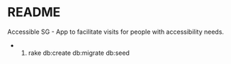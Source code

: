 # README

Accessible SG - App to facilitate visits for people with accessibility needs.

* 1. rake db:create db:migrate db:seed
